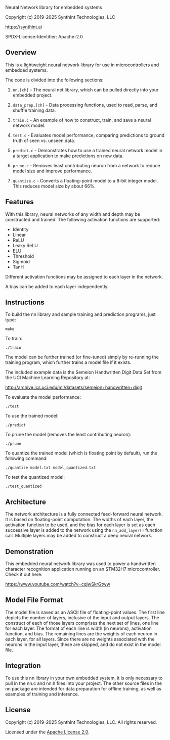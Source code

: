 Neural Network library for embedded systems

Copyright (c) 2019-2025 SynthInt Technologies, LLC

https://synthint.ai

SPDX-License-Identifier: Apache-2.0

## Overview

This is a lightweight neural network library for use in microcontrollers and embedded systems.

The code is divided into the following sections:

1. `nn.[ch]` - The neural net library, which can be pulled directly into your embedded project.

2. `data_prep.[ch]` - Data processing functions, used to read, parse, and shuffle training data.

3. `train.c` - An example of how to construct, train, and save a neural network model.

4. `test.c` - Evaluates model performance, comparing predictions to ground truth of seen vs. unseen data.

5. `predict.c` - Demonstrates how to use a trained neural network model in a target application to make predictions on new data.

6. `prune.c` - Removes least contributing neuron from a network to reduce model size and improve performance.

7. `quantize.c` - Converts a floating-point model to a 8-bit integer model. This reduces model size by about 66%.

## Features

With this library, neural networks of any width and depth may be constructed and trained. The following activation functions are supported:

* Identity
* Linear
* ReLU
* Leaky ReLU
* ELU
* Threshold
* Sigmoid
* TanH

Different activation functions may be assigned to each layer in the network.

A bias can be added to each layer independently.

## Instructions

To build the nn library and sample training and prediction programs, just type:
```
make
```


To train:
```
./train
```
The model can be further trained (or fine-tuned) simply by re-running the training program, which further trains a model file if it exists.

The included example data is the Semeion Handwritten Digit Data Set from the UCI Machine Learning Repository at:

http://archive.ics.uci.edu/ml/datasets/semeion+handwritten+digit


To evaluate the model performance:
```
./test
```


To use the trained model:
```
./predict
```

To prune the model (removes the least contributing neuron):

```
./prune
```

To quantize the trained model (which is floating point by default), run the following command:

```
./quantize model.txt model_quantized.txt
```

To test the quantized model:

```
./test_quantized
```

## Architecture

The network architecture is a fully connected feed-forward neural network. It is based on floating-point computation. The widths of each layer, the activation function to be used, and the bias for each layer is set as each successive layer is added to the network using the `nn_add_layer()` function call. Multiple layers may be added to construct a deep neural network.

## Demonstration

This embedded neural network library was used to power a handwritten character recognition application running on an STM32H7 microcontroller. Check it out here:

https://www.youtube.com/watch?v=cqjwSkrGtww

## Model File Format

The model file is saved as an ASCII file of floating-point values. The first line depicts the number of layers, inclusive of the input and output layers. The construct of each of those layers comprises the next set of lines, one line for each layer. The format of each line is width (in neurons), activation function, and bias. The remaining lines are the weights of each neuron in each layer, for all layers. Since there are no weights associated with the neurons in the input layer, these are skipped, and do not exist in the model file.

## Integration

To use this nn library in your own embedded system, it is only necessary to pull in the nn.c and nn.h files into your project. The other source files in the nn package are intended for data preparation for offline training, as well as examples of training and inference.

## License

Copyright (c) 2019-2025 SynthInt Technologies, LLC. All rights reserved.

Licensed under the [Apache License 2.0](./LICENSE).

